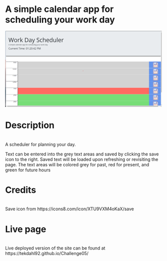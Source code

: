 # A simple calendar app for scheduling your work day
![](Assets/Images/live-site.png)
<h1>Description</h1><br>
A scheduler for planning your day.

Text can be entered into the grey text areas and saved by clicking the save icon to the right. Saved text will be loaded upon refreshing or revisiting the page. The text areas will be colored grey for past, red for present, and green for future hours

<h1>Credits</h1><br>
Save icon from https://icons8.com/icon/XTU9VXM4oKaX/save

<h1>Live page</h1><br>
Live deployed version of the site can be found at https://tekdahl92.github.io/Challenge05/
